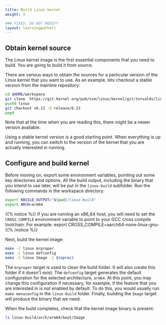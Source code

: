 ```yaml
---
title: Build Linux kernel
weight: 3

### FIXED, DO NOT MODIFY
layout: learningpathall
---
```


## Obtain kernel source

The Linux kernel image is the first essential components that you need to build. You are going to build it from source.

There are various ways to obtain the sources for a particular version of the Linux kernel that you want to use. As an example, lets checkout a stable
version from the mainline repository:

```bash
cd $HOME/workspace
git clone  https://git.kernel.org/pub/scm/linux/kernel/git/torvalds/linux.git
pushd linux
git checkout v6.13 -b release/6.13
popd
```

Note that at the time when you are reading this, there might be a newer version
available.

Using a stable kernel version is a good starting point. When everything is up
and running, you can switch to the version of the kernel that you are actually
interested in running.

## Configure and build kernel

Before moving on, export some environment variables, pointing out some key directories and options.
All the build output, including the binary that you intend to use later, will be put in
the `linux-build` subfolder. Run the following commands in the workspace directory:


```bash
export KBUILD_OUTPUT="$(pwd)/linux-build"
export ARCH=arm64
````

{{% notice %}}
If you are running an x86_64 host, you will need to set the `CROSS_COMPILE` environment variable to point to your GCC cross compile toolchain. For example: export CROSS_COMPILE=aarch64-none-linux-gnu-
{{% /notice %}}

Next, build the kernel image:
```bash
make -C linux mrproper
make -C linux defconfig
make -C linux Image -j $(nproc)
```

The `mrproper` target is used to clean the build folder. It will also create
this folder if it doesn't exist. The `defconfig` target generates the default
configuration for the selected architecture, `arm64`. At this point, you may
change this configuration if necessary, for example, if the feature that you
are interested in is not enabled by default. To do this, you would usually run
`make menuconfig` in the `linux-build` folder. Finally, building the `Image`
target will produce the binary that we need.

When the build completes, check that the kernel image binary is present:

```bash
ls linux-build/arch/arm64/boot/Image
```

